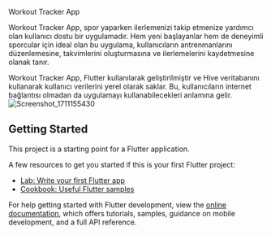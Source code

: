 

Workout Tracker App

Workout Tracker App, spor yaparken ilerlemenizi takip etmenize yardımcı olan kullanıcı dostu bir uygulamadır. Hem yeni başlayanlar hem de deneyimli sporcular için ideal olan bu uygulama, kullanıcıların antrenmanlarını düzenlemesine, takvimlerini oluşturmasına ve ilerlemelerini kaydetmesine olanak tanır.

Workout Tracker App, Flutter kullanılarak geliştirilmiştir ve Hive veritabanını kullanarak kullanıcı verilerini yerel olarak saklar. Bu, kullanıcıların internet bağlantısı olmadan da uygulamayı kullanabilecekleri anlamına gelir.
![Screenshot_1711155430](https://github.com/hsefakcay/workout_tracker_app/assets/121294367/fa73585b-e04d-4088-ad00-c4bcdb513c4b)

## Getting Started

This project is a starting point for a Flutter application.

A few resources to get you started if this is your first Flutter project:

- [Lab: Write your first Flutter app](https://docs.flutter.dev/get-started/codelab)
- [Cookbook: Useful Flutter samples](https://docs.flutter.dev/cookbook)

For help getting started with Flutter development, view the
[online documentation](https://docs.flutter.dev/), which offers tutorials,
samples, guidance on mobile development, and a full API reference.
